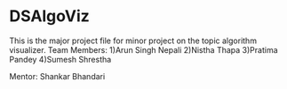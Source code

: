 # DSAlgoViz
This is the major project file for minor project on the topic algorithm visualizer. 
Team Members: 
1)Arun Singh Nepali
2)Nistha Thapa
3)Pratima Pandey
4)Sumesh Shrestha

Mentor: 
Shankar Bhandari
